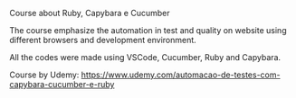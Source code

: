 Course about Ruby, Capybara e Cucumber

The course emphasize the automation in test and quality on website using different browsers and development environment.

All the codes were made using VSCode, Cucumber, Ruby and Capybara.

Course by Udemy: https://www.udemy.com/automacao-de-testes-com-capybara-cucumber-e-ruby
